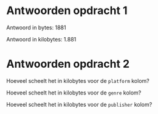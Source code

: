 # Antwoorden opdracht 1

Antwoord in bytes: 1881

Antwoord in kilobytes: 1.881

# Antwoorden opdracht 2

Hoeveel scheelt het in kilobytes voor de `platform` kolom?

Hoeveel scheelt het in kilobytes voor de `genre` kolom?

Hoeveel scheelt het in kilobytes voor de `publisher` kolom?
